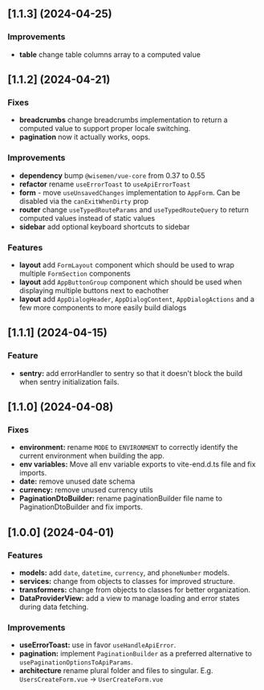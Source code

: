 ## [1.1.3] (2024-04-25)
### Improvements
- **table** change table columns array to a computed value

## [1.1.2] (2024-04-21)
### Fixes
- **breadcrumbs** change breadcrumbs implementation to return a computed value to support proper locale switching.
- **pagination** now it actually works, oops.

### Improvements
- **dependency** bump `@wisemen/vue-core` from 0.37 to 0.55
- **refactor** rename `useErrorToast` to `useApiErrorToast`
- **form** - move `useUnsavedChanges` implementation to `AppForm`. Can be disabled via the `canExitWhenDirty` prop
- **router** change `useTypedRouteParams` and `useTypedRouteQuery` to return computed values instead of static values
- **sidebar** add optional keyboard shortcuts to sidebar

### Features
- **layout** add `FormLayout` component which should be used to wrap multiple `FormSection` components
- **layout** add `AppButtonGroup` component which should be used when displaying multiple buttons next to eachother
- **layout** add `AppDialogHeader`, `AppDialogContent`, `AppDialogActions` and a few more components to more easily build dialogs

## [1.1.1] (2024-04-15)

### Feature
- **sentry:** add errorHandler to sentry so that it doesn't block the build when sentry initialization fails.

## [1.1.0] (2024-04-08)

### Fixes
- **environment:** rename `MODE` to `ENVIRONMENT` to correctly identify the current environment when building the app. 
- **env variables:** Move all env variable exports to vite-end.d.ts file and fix imports.
- **date:** remove unused date schema
- **currency:** remove unused currency utils
- **PaginationDtoBuilder:** rename paginationBuilder file name to PaginationDtoBuilder and fix imports.

## [1.0.0] (2024-04-01)

### Features
- **models:** add `date`, `datetime`, `currency`, and `phoneNumber` models.
- **services:** change from objects to classes for improved structure.
- **transformers:** change from objects to classes for better organization.
- **DataProviderView:** add a view to manage loading and error states during data fetching.

### Improvements
- **useErrorToast:** use in favor `useHandleApiError`.
- **pagination:** implement `PaginationBuilder` as a preferred alternative to `usePaginationOptionsToApiParams`.
- **architecture** rename plural folder and files to singular. E.g. `UsersCreateForm.vue` -> `UserCreateForm.vue`
